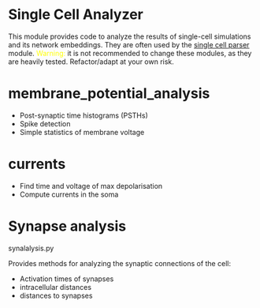 # Single Cell Analyzer

This module provides code to analyze the results of single-cell simulations and its network embeddings. They are often used by the [single cell parser](../single_cell_parser/) module.
<span style="color: yellow"> Warning: </span> it is not recommended to change these modules, as they are heavily tested. Refactor/adapt at your own risk.

# membrane_potential_analysis

- Post-synaptic time histograms (PSTHs)
- Spike detection
- Simple statistics of membrane voltage

# currents

- Find time and voltage of max depolarisation
- Compute currents in the soma

# Synapse analysis

synalalysis.py

Provides methods for analyzing the synaptic connections of the cell:
- Activation times of synapses
- intracellular distances
- distances to synapses